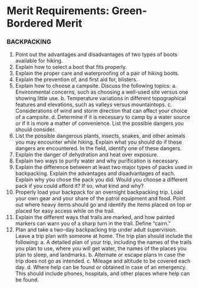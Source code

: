 
# Merit Requirements: Green-Bordered Merit
### BACKPACKING

1. Point out the advantages and disadvantages of two types of boots available for hiking.
2. Explain how to select a boot that fits properly.
3. Explain the proper care and waterproofing of a pair of hiking boots.
4. Explain the prevention of, and first aid for, blisters.
5. Explain how to choose a campsite. Discuss the following topics:
  a. Environmental concerns, such as choosing a well-used site versus one showing little use.
  b. Temperature variations in different topographical features and elevations, such as valleys versus mountaintops.
  c. Considerations of wind and storm direction that can affect your choice of a campsite.
  d. Determine if it is necessary to camp by a water source or if it is more a matter of convenience. List the possible dangers you should consider.
6. List the possible dangerous plants, insects, snakes, and other animals you may encounter while hiking. Explain what you should do if these dangers are encountered. In the field, identify one of these dangers.
7. Explain the danger of dehydration and heat over exposure.
8. Explain two ways to purify water and why purification is necessary.
9. Explain the difference between at least two major types of packs used in backpacking. Explain the advantages and disadvantages of each. Explain why you chose the pack you did. Would you choose a different pack if you could afford it? If so, what kind and why?
10. Properly load your backpack for an overnight backpacking trip. Load your own gear and your share of the patrol equipment and food. Point out where heavy items should go and identify the items placed on top or placed for easy access while on the trail.
11. Explain the different ways that trails are marked, and how painted markers can warn you of a sharp turn in the trail. Define “cairn.”
12. Plan and take a two-day backpacking trip under adult supervision. Leave a trip plan with someone at home. The trip plan should include the following:
  a. A detailed plan of your trip, including the names of the trails you plan to use, where you will get water, the names of the places you plan to sleep, and landmarks.
  b. Alternate or escape plans in case the trip does not go as intended.
  c. Mileage and altitude to be covered each day.
  d. Where help can be found or obtained in case of an emergency. This should include phones, hospitals, and other places where help can be found.

